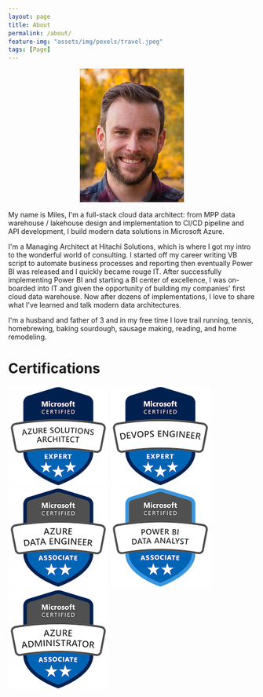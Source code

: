 ```yaml
---
layout: page
title: About
permalink: /about/
feature-img: "assets/img/pexels/travel.jpeg"
tags: [Page]
---
```


<p align="center">
  <img src="/assets/img/milesPicSmall.PNG" />
</p>

My name is Miles, I'm a full-stack cloud data architect: from MPP data warehouse / lakehouse design and implementation to CI/CD pipeline and API development, I build modern data solutions in Microsoft Azure.

I'm a Managing Architect at Hitachi Solutions, which is where I got my intro to the wonderful world of consulting. I started off my career writing VB script to automate business processes and reporting then eventually Power BI was released and I quickly became rouge IT. After successfully implementing Power BI and starting a BI center of excellence, I was  on-boarded into IT and given the opportunity of building my companies' first cloud data warehouse. Now after dozens of implementations, I love to share what I've learned and talk modern data architectures.

I'm a husband and father of 3 and in my free time I love trail running, tennis, homebrewing, baking sourdough, sausage making, reading, and home remodeling.

<script type="text/javascript" src="https://sessionize.com/api/speaker/sessions/8ebd5c28-05e4-420a-a6d9-aa757a315619/0x1x0072b5x"></script>



# Certifications


[![Microsoft Certified Azure Solutions Architect Expert](/assets/img/badges/microsoft-certified-azure-solutions-architect-expert.png "Microsoft Certified Azure Solutions Architect Expert")](https://www.credly.com/badges/11b7af27-0b97-4d43-942b-2621ac561b97/public_url) [![Microsoft Certified DevOps Engineer Expert](/assets/img/badges/microsoft-certified-devops-engineer-expert.png "Microsoft Certified DevOps Engineer Expert")](https://www.credly.com/badges/fec22789-9298-4912-97ce-090c70c37f5b/public_url) [![Microsoft Certified Azure Data Engineer Associate](/assets/img/badges/microsoft-certified-azure-data-engineer-associate.png "Microsoft Certified Azure Data Engineer Associate")](https://www.credly.com/badges/ce235f61-7c29-4f63-9a4b-9514846897ad/public_url) [![Microsoft Certified Power BI Data Analyst Associate](/assets/img/badges/microsoft-certified-power-bi-data-analyst-associate.png "Microsoft Certified Power BI Data Analyst Associate")](https://www.credly.com/badges/55cd33ba-89e6-4de9-b787-87c9eef22081/public_url) [![Microsoft Certified Azure Administrator Associate](/assets/img/badges/microsoft-certified-azure-administrator-associate.png "Microsoft Certified Azure Administrator Associate")](https://www.credly.com/badges/22517907-d0d0-461a-b331-3e6968f17ea3/public_url)